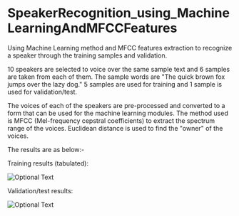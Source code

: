 # SpeakerRecognition_using_MachineLearningAndMFCCFeatures
 Using Machine Learning method and MFCC features extraction to recognize a speaker through the training samples and validation.
 
 10 speakers are selected to voice over the same sample text and 6 samples are taken from each of them.
 The sample words are "The quick brown fox jumps over the lazy dog."
 5 samples are used for training and 1 sample is used for validation/test.
 
 The voices of each of the speakers are pre-processed and converted to a form that can be used for the machine learning modules.
 The method used is MFCC (Mel-frequency cepstral coefficients) to extract the spectrum range of the voices. Euclidean distance
 is used to find the "owner" of the voices.
 
 The results are as below:-
 
 Training results (tabulated): <br />
 
 
 ![Optional Text](../master/Figures/t3.JPG)
 
 Validation/test results: <br />
 
 
 ![Optional Text](../master/Figures/t3a1.JPG)
 
 
